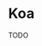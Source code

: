 # Koa

TODO

<!--
https://developpaper.com/content-type-setting-and-parameter-passing-during-post-request/
https://github.com/ramimoshe/fortnite-service
https://github.com/Krabaton/Koa.js-example
https://github.com/carrmelo/c-shop
-->
